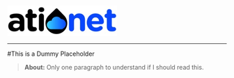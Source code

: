 ![ationetlogo](Content/Images/ATIOnetLogo_250x70.png) 

***

#This is a Dummy Placeholder
> **About:** Only one paragraph to understand if I should read this.	

<!-- Content starts here -->


